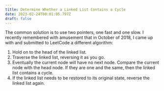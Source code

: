 ```yaml
---
title: Determine Whether a Linked List Contains a Cycle
date: 2023-02-24T00:01:05.797Z
draft: false
---
```


The common solution is to use two pointers, one fast and one slow. I recently remembered with amusement that in October of 2018, I came up with and submitted to LeetCode a different algorithm:

1. Hold on to the head of the linked list.
2. Traverse the linked list, reversing it as you go.
3. Eventually the current node will have no next node. Compare the current node with the head node. If they are one and the same, then the linked list contains a cycle.
4. If the linked list needs to be restored to its original state, reverse the linked list again.